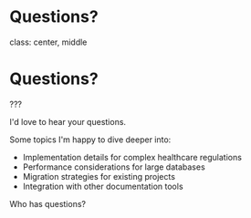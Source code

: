 # Questions?

class: center, middle

# Questions?

???

I'd love to hear your questions.

Some topics I'm happy to dive deeper into:
- Implementation details for complex healthcare regulations
- Performance considerations for large databases
- Migration strategies for existing projects
- Integration with other documentation tools

Who has questions?
